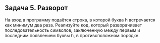 ## Задача 5. Разворот
На вход в программу подаётся строка, в которой буква h встречается как минимум два раза. Реализуйте код, который разворачивает последовательность символов, заключенную между первым и последним появлением буквы h, в противоположном порядке.

